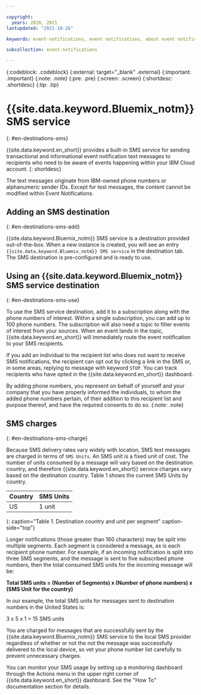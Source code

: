 ```yaml
---

copyright:
  years: 2020, 2021
lastupdated: "2021-10-26"

keywords: event-notifications, event notifications, about event notifications, destinations, email

subcollection: event-notifications

---
```


{:codeblock: .codeblock}
{:external: target="_blank" .external}
{:important: .important}
{:note: .note}
{:pre: .pre}
{:screen: .screen}
{:shortdesc: .shortdesc}
{:tip: .tip}



# {{site.data.keyword.Bluemix_notm}} SMS service
{: #en-destinations-sms}


{{site.data.keyword.en_short}} provides a built-in SMS service for sending transactional and informational event notification text messages to recipients who need to be aware of events happening within your IBM Cloud account.
{: shortdesc}

The text messages originate from IBM-owned phone numbers or alphanumeric sender IDs.  Except for test messages, the content cannot be modified within Event Notifications.

## Adding an SMS destination
{: #en-destinations-sms-add}

{{site.data.keyword.Bluemix_notm}} SMS service is a destination provided out-of-the-box. When a new instance is created, you will see an entry `{{site.data.keyword.Bluemix_notm}} SMS service` in the destination tab. The SMS destination is pre-configured and is ready to use.

## Using an {{site.data.keyword.Bluemix_notm}} SMS service destination
{: #en-destinations-sms-use}

 To use the SMS service destination, add it to a subscription along with the phone numbers of interest.  Within a single subscription, you can add up to 100 phone numbers.   The subscription will also need a topic to filter events of interest from your sources.  When an event lands in the topic, {{site.data.keyword.en_short}} will immediately route the event notification to your SMS recipients. 

 If you add an individual to the recipient list who does not want to receive SMS notifications, the recipient can opt out by clicking a link in the SMS or, in some areas, replying to message with keyword `STOP`. You can track recipients who have opted in the {{site.data.keyword.en_short}} dashboard.

By adding phone numbers, you represent on behalf of yourself and your company that you have properly informed the individuals, to whom the added phone numbers pertain, of their addition to this recipient list and purpose thereof, and have the required consents to do so.
{:note: .note}

## SMS charges
{: #en-destinations-sms-charge}

Because SMS delivery rates vary widely with location, SMS text messages are charged in terms of `SMS Units`.  An SMS unit is a fixed unit of cost.  The number of units consumed by a message will vary based on the destination country, and therefore {{site.data.keyword.en_short}} service charges vary based on the destination country.  Table 1 shows the current SMS Units by country.

| Country   | SMS Units|
|-------------|-------------|
| US| 1 unit|
{: caption="Table 1. Destination country and unit per segment" caption-side="top"}


Longer notifications (those greater than 160 characters) may be split into multiple segments. Each segment is considered a message, as is each recipient phone number.  For example, if an incoming notification is split into three SMS segments, and the message is sent to five subscribed phone numbers, then the total consumed SMS units for the incoming message will be:

**Total SMS units = (Number of Segments) x (Number of phone numbers) x (SMS Unit for the country)**

In our example, the total SMS units for messages sent to destination numbers in the United States is:

 3 x 5 x 1 = 15 SMS units

 You are charged for messages that are successfully sent by the {{site.data.keyword.Bluemix_notm}} SMS service to the local SMS provider regardless of whether or not the not the message was successfully delivered to the local device, so vet your phone number list carefully to prevent unnecessary charges.

You can monitor your SMS usage by setting up a monitoring dashboard through the Actions menu in the upper right corner of {{site.data.keyword.en_short}} dashboard.  See the "How To" documentation section for details.

